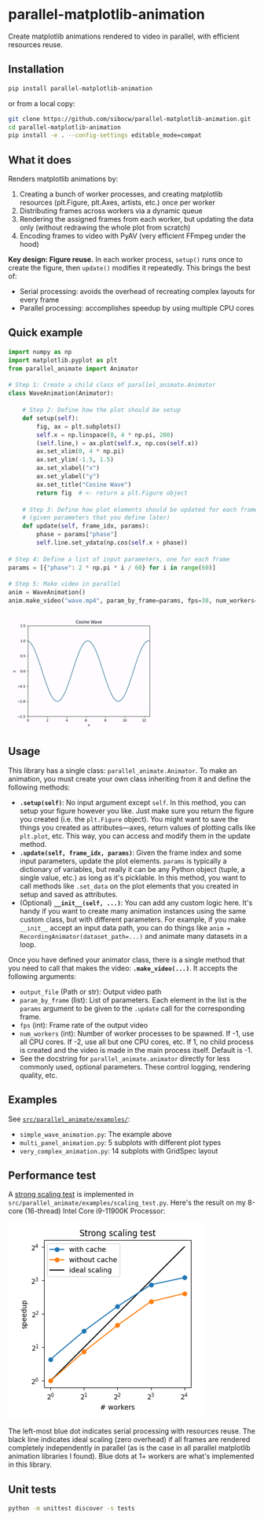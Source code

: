 # parallel-matplotlib-animation

Create matplotlib animations rendered to video in parallel, with efficient resources reuse.

## Installation

```bash
pip install parallel-matplotlib-animation
```

or from a local copy:
```bash
git clone https://github.com/sibocw/parallel-matplotlib-animation.git
cd parallel-matplotlib-animation
pip install -e . --config-settings editable_mode=compat
```

## What it does

Renders matplotlib animations by:
1. Creating a bunch of worker processes, and creating matplotlib resources (plt.Figure, plt.Axes, artists, etc.) once per worker
2. Distributing frames across workers via a dynamic queue
3. Rendering the assigned frames from each worker, but updating the data only (without redrawing the whole plot from scratch) 
4. Encoding frames to video with PyAV (very efficient FFmpeg under the hood)

**Key design: Figure reuse.** In each worker process, `setup()` runs once to create the figure, then `update()` modifies it repeatedly. This brings the best of:
- Serial processing: avoids the overhead of recreating complex layouts for every frame
- Parallel processing: accomplishes speedup by using multiple CPU cores

## Quick example

```python
import numpy as np
import matplotlib.pyplot as plt
from parallel_animate import Animator

# Step 1: Create a child class of parallel_animate.Animator
class WaveAnimation(Animator):

    # Step 2: Define how the plot should be setup
    def setup(self):
        fig, ax = plt.subplots()
        self.x = np.linspace(0, 4 * np.pi, 200)
        (self.line,) = ax.plot(self.x, np.cos(self.x))
        ax.set_xlim(0, 4 * np.pi)
        ax.set_ylim(-1.5, 1.5)
        ax.set_xlabel("x")
        ax.set_ylabel("y")
        ax.set_title("Cosine Wave")
        return fig  # <- return a plt.Figure object

    # Step 3: Define how plot elements should be updated for each frame
    # (given parameters that you define later)
    def update(self, frame_idx, params):
        phase = params["phase"]
        self.line.set_ydata(np.cos(self.x + phase))

# Step 4: Define a list of input parameters, one for each frame
params = [{"phase": 2 * np.pi * i / 60} for i in range(60)]

# Step 5: Make video in parallel
anim = WaveAnimation()
anim.make_video("wave.mp4", param_by_frame=params, fps=30, num_workers=4)
```

![](assets/simple_wave_animation.gif)

## Usage
This library has a single class: `parallel_animate.Animator`. To make an animation, you must create your own class inheriting from it and define the following methods:

- **`.setup(self)`**: No input argument except `self`. In this method, you can setup your figure however you like. Just make sure you return the figure you created (i.e. the `plt.Figure` object). You might want to save the things you created as attributes—axes, return values of plotting calls like `plt.plot`, etc. This way, you can access and modify them in the update method.
- **`.update(self, frame_idx, params)`**: Given the frame index and some input parameters, update the plot elements. `params` is typically a dictionary of variables, but really it can be any Python object (tuple, a single value, etc.) as long as it's picklable. In this method, you want to call methods like `.set_data` on the plot elements that you created in setup and saved as attributes.
- (Optional) **`__init__(self, ...)`**: You can add any custom logic here. It's handy if you want to create many animation instances using the same custom class, but with different parameters. For example, if you make `__init__` accept an input data path, you can do things like `anim = RecordingAnimator(dataset_path=...)` and animate many datasets in a loop.

Once you have defined your animator class, there is a single method that you need to call that makes the video: **`.make_video(...)`**. It accepts the following arguments:

- `output_file` (Path or str): Output video path
- `param_by_frame` (list): List of parameters. Each element in the list is the `params` argument to be given to the `.update` call for the corresponding frame.
- `fps` (int): Frame rate of the output video
- `num_workers` (int): Number of worker processes to be spawned. If -1, use all CPU cores. If -2, use all but one CPU cores, etc. If 1, no child process is created and the video is made in the main process itself. Default is -1.
- See the docstring for `parallel_animate.animator` directly for less commonly used, optional parameters. These control logging, rendering quality, etc.


## Examples

See [`src/parallel_animate/examples/`](https://github.com/sibocw/parallel-matplotlib-animation/blob/main/src/parallel_animate/examples/):
- `simple_wave_animation.py`: The example above
- `multi_panel_animation.py`: 5 subplots with different plot types
- `very_complex_animation.py`: 14 subplots with GridSpec layout


## Performance test

A [strong scaling test](https://hpc-wiki.info/hpc/Scaling_tests#Strong_Scaling) is implemented in `src/parallel_animate/examples/scaling_test.py`. Here's the result on my 8-core (16-thread) Intel Core i9-11900K Processor:

![](assets/scaling_graph.png)

The left-most blue dot indicates serial processing with resources reuse. The black line indicates ideal scaling (zero overhead) if all frames are rendered completely independently in parallel (as is the case in all parallel matplotlib animation libraries I found). Blue dots at 1+ workers are what's implemented in this library.


## Unit tests
```bash
python -m unittest discover -s tests
```